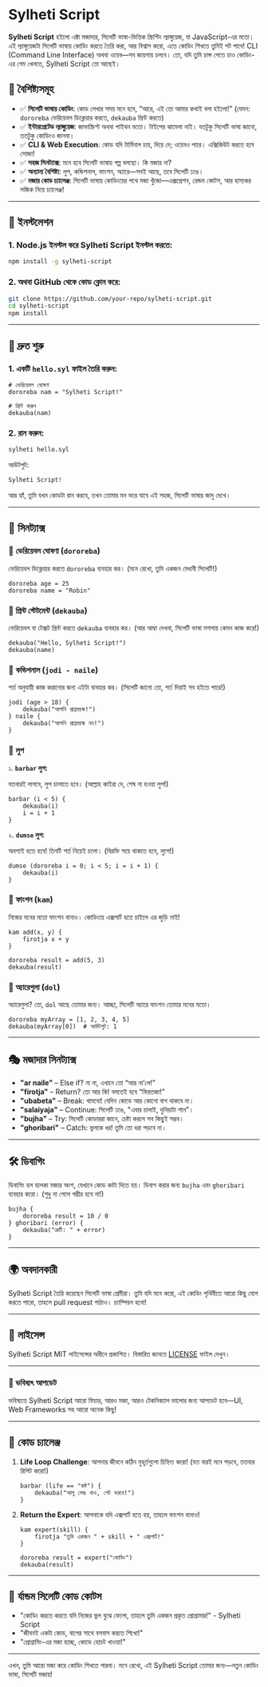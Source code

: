 
# Sylheti Script

**Sylheti Script** হইলো এক্টা মজাদার, সিলেটি ভাষা-ভিত্তিক স্ক্রিপ্টিং ল্যাঙ্গুয়েজ, যা JavaScript-এর মতো। এই ল্যাঙ্গুয়েজটা সিলেটি ভাষায় কোডিং করতে তৈরি করা, আর বিশ্বাস করো, এতে কোডিং শিখতে তুমিই পট পাবে! CLI (Command Line Interface) অথবা ওয়েব—সব জায়গায় চলবে। তো, যদি তুমি চান্স পেতে চাও কোডিং-এর গেম খেলতে, Sylheti Script তো আছেই।

## 📌 বৈশিষ্ট্যসমূহ
- ✅ **সিলেটি ভাষায় কোডিং**: কোড লেখার সময় মনে হবে, “আরে, এই তো আমার কথাই বলা হইলো!” (যেমন: `dororeba` ভেরিয়েবল ডিক্লেয়ার করতে, `dekauba` প্রিন্ট করতে)
- ✅ **ইন্টারপ্রেটেড ল্যাঙ্গুয়েজ**: জাভাস্ক্রিপ্ট অথবা পাইথন মতো। টাইপের ঝামেলা নাই। যতটুকু সিলেটি ভাষা জানো, ততটুকু কোডিংও জানবা।
- ✅ **CLI & Web Execution**: কোড যদি টার্মিনাল চায়, দিয়ে দে; ওয়েবও পারে। এক্সিকিউট করতে হবে সোজা!
- ✅ **সহজ সিনট্যাক্স**: মনে হবে সিলেটি ভাষায় গল্প বলছো। কি মজার না?
- ✅ **অন্যান্য বৈশিষ্ট্য**: লুপ, কন্ডিশনাল, ফাংশন, অ্যারে—সবই আছে, তবে সিলেটি ঢঙে।
- ✅ **মজার কোড চ্যালেঞ্জ**: সিলেটি ভাষায় কোডিংয়ের পথে মজা খুঁজো—এক্সপ্রেশন, রেন্ডম কোটস, আর হাস্যকর লজিক নিয়ে চ্যালেঞ্জ!

---

## 🔧 ইনস্টলেশন

### 1. Node.js ইনস্টল করে Sylheti Script ইনস্টল করতে:

```sh
npm install -g sylheti-script
```

### 2. অথবা GitHub থেকে কোড ক্লোন করে:

```sh
git clone https://github.com/your-repo/sylheti-script.git
cd sylheti-script
npm install
```

---

## 🚀 দ্রুত শুরু

### 1. একটি `hello.syl` ফাইল তৈরি করুন:

```sylheti
# ভেরিয়েবল ঘোষণা
dororeba nam = "Sylheti Script!"

# প্রিন্ট করুন
dekauba(nam)
```

### 2. রান করুন:

```sh
sylheti hello.syl
```

আউটপুট:
```sh
Sylheti Script!
```

আর হ্যাঁ, তুমি যখন কোডটা রান করবে, তখন তোমার মন ভরে যাবে এই সহজ, সিলেটি ভাষার জাদু দেখে।

---

## 📜 সিনট্যাক্স

### 🔹 **ভেরিয়েবল ঘোষণা (`dororeba`)**

ভেরিয়েবল ডিক্লেয়ার করতে `dororeba` ব্যবহার কর। (মনে রেখো, তুমি একজন মেধাবী সিলেটি!)

```sylheti
dororeba age = 25
dororeba name = "Robin"
```

### 🔹 **প্রিন্ট স্টেটমেন্ট (`dekauba`)**

ভেরিয়েবল বা টেক্সট প্রিন্ট করতে `dekauba` ব্যবহার কর। (আর আম্বা দেখবা, সিলেটি ভাষা মশলায় কেমন কাজ করে!)

```sylheti
dekauba("Hello, Sylheti Script!")
dekauba(name)
```

### 🔹 **কন্ডিশনাল (`jodi - naile`)**

শর্ত অনুযায়ী কাজ করানোর জন্য এইটা ব্যবহার কর। (সিলেটি জানো তো, শর্ত দিয়াই সব হইতে পারে!)

```sylheti
jodi (age > 18) {
    dekauba("আপনি প্রাপ্তবয়স্ক!")
} naile {
    dekauba("আপনি প্রাপ্তবয়স্ক নন!")
}
```

### 🔹 **লুপ**

১. **`barbar` লুপ:**

যতবারই লাগবে, লুপ চালাতে হবে। (আল্লাহ কাইরা দে, শেষ না হওয়া লুপ!)

```sylheti
barbar (i < 5) {
    dekauba(i)
    i = i + 1
}
```

২. **`dumse` লুপ:**

অবশ্যই হতে হবে! তিনটি শর্ত নিয়েই চলো। (বিরক্তি সয়ে থাকতে হবে, লুপে!)

```sylheti
dumse (dororeba i = 0; i < 5; i = i + 1) {
    dekauba(i)
}
```

### 🔹 **ফাংশন (`kam`)**

নিজের মনের মতো ফাংশন বানাও। কোডিংয়ে এক্সপার্ট হতে চাইলে এর জুড়ি নাই!

```sylheti
kam add(x, y) {
    firotja x + y
}

dororeba result = add(5, 3)
dekauba(result)
```

### 🔹 **অ্যারেগুলা (`dol`)**

অ্যারেগুলা? তো, `dol` আছে তোমার জন্য। আচ্ছা, সিলেটি অ্যারে ফাংশন তোমার মনের মতো।

```sylheti
dororeba myArray = [1, 2, 3, 4, 5]
dekauba(myArray[0])  # আউটপুট: 1
```

---

## 🎭 মজাদার সিনট্যাক্স
- **"ar naile"** – Else if? না না, এখানে তো “আর না’লে!”
- **"firotja"** – Return? তো আর কি! বলতেই হবে “ফিরতজা!”
- **"ubabeta"** – Break: থামবো! যেদিন কোডে আর কোনো বাগ থাকবে না।
- **"salaiyaja"** – Continue: সিলেটি ঢঙে, "এবার চালাই, দুনিয়াটা শান”।
- **"bujha"** – Try: সিলেটি কোডাররা জানে, চেষ্টা করলে সব কিছুই সম্ভব।
- **"ghoribari"** – Catch: ভুলকে ধর! তুমি তো ধরা পড়বে না।

---

## 🛠 ডিবাগিং

ডিবাগিং হল হালকা মজার অংশ, যেখানে কোড কাটা দিতে হয়। ডিবাগ করার জন্য `bujha` এবং `ghoribari` ব্যবহার করো। (শুধু না পেলে গম্ভীর হবে না!)

```sylheti
bujha {
    dororeba result = 10 / 0
} ghoribari (error) {
    dekauba("ত্রুটি: " + error)
}
```

---

## 🌍 অবদানকারী

Sylheti Script তৈরি করেছেন সিলেটি ভাষা প্রেমীরা। তুমি যদি মনে করো, এই কোডিং পৃথিবীতে আরো কিছু যোগ করতে পারো, তাহলে pull request পাঠাও। চ্যাম্পিয়ন হবো!

---

## 📜 লাইসেন্স

Sylheti Script MIT লাইসেন্সের অধীনে প্রকাশিত। বিস্তারিত জানতে [LICENSE](LICENSE) ফাইল দেখুন।

---

### 📝 ভবিষ্যৎ আপডেট

ভবিষ্যতে Sylheti Script আরো ফিচার, আরও মজা, আরও টেকনিক্যাল ভালোর জন্য আপডেট হবে—UI, Web Frameworks সহ আরো অনেক কিছু!

---

## 🏅 কোড চ্যালেঞ্জ

1. **Life Loop Challenge**: আপনার জীবনে কঠিন মুহূর্তগুলো চিহ্নিত করো! (যত বারই মনে পড়বে, ততবার রিপিট করো!)
   ```sylheti
   barbar (life == "কষ্ট") {
       dekauba("আলু সেদ্ধ খাও, পেট ভরবে!")
   }
   ```

2. **Return the Expert**: আপনাকে যদি এক্সপার্ট হতে হয়, তাহলে ফাংশন বানাও!
   ```sylheti
   kam expert(skill) {
       firotja "তুমি একজন " + skill + " এক্সপার্ট!"
   }

   dororeba result = expert("কোডিং")
   dekauba(result)
   ```

---

## 🎤 র্যান্ডম সিলেটি কোড কোটস

- "কোডিং করতে করতে যদি নিজের ভুল বুঝে ফেলো, তাহলে তুমি একজন প্রকৃত প্রোগ্রামার!" - Sylheti Script
- "জীবনই একটা কোড, বাগের সাথে বসবাস করতে শিখো!"
- "প্রোগ্রামিং-এর মজা হচ্ছে, কোডে হোচট খাওয়া!"

---

এখন, তুমি আরো মজা করে কোডিং শিখতে পারবা। মনে রেখো, এই Sylheti Script তোমার জন্য—নতুন কোডিং ভাষা, সিলেটি মজায়!